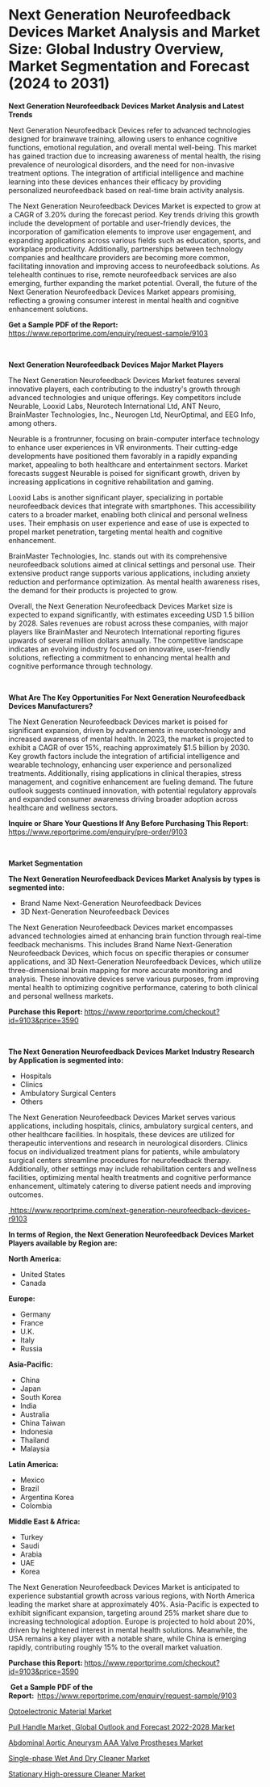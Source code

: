 <p><h1>Next Generation Neurofeedback Devices Market Analysis and Market Size: Global Industry Overview, Market Segmentation and Forecast (2024 to 2031)</h1></p><p><strong>Next Generation Neurofeedback Devices Market Analysis and Latest Trends</strong></p>
<p><p>Next Generation Neurofeedback Devices refer to advanced technologies designed for brainwave training, allowing users to enhance cognitive functions, emotional regulation, and overall mental well-being. This market has gained traction due to increasing awareness of mental health, the rising prevalence of neurological disorders, and the need for non-invasive treatment options. The integration of artificial intelligence and machine learning into these devices enhances their efficacy by providing personalized neurofeedback based on real-time brain activity analysis.</p><p>The Next Generation Neurofeedback Devices Market is expected to grow at a CAGR of 3.20% during the forecast period. Key trends driving this growth include the development of portable and user-friendly devices, the incorporation of gamification elements to improve user engagement, and expanding applications across various fields such as education, sports, and workplace productivity. Additionally, partnerships between technology companies and healthcare providers are becoming more common, facilitating innovation and improving access to neurofeedback solutions. As telehealth continues to rise, remote neurofeedback services are also emerging, further expanding the market potential. Overall, the future of the Next Generation Neurofeedback Devices Market appears promising, reflecting a growing consumer interest in mental health and cognitive enhancement solutions.</p></p>
<p><strong>Get a Sample PDF of the Report:&nbsp;</strong> <a href="https://www.reportprime.com/enquiry/request-sample/9103">https://www.reportprime.com/enquiry/request-sample/9103</a></p>
<p>&nbsp;</p>
<p><strong>Next Generation Neurofeedback Devices Major Market Players</strong></p>
<p><p>The Next Generation Neurofeedback Devices Market features several innovative players, each contributing to the industry's growth through advanced technologies and unique offerings. Key competitors include Neurable, Looxid Labs, Neurotech International Ltd, ANT Neuro, BrainMaster Technologies, Inc., Neurogen Ltd, NeurOptimal, and EEG Info, among others.</p><p>Neurable is a frontrunner, focusing on brain-computer interface technology to enhance user experiences in VR environments. Their cutting-edge developments have positioned them favorably in a rapidly expanding market, appealing to both healthcare and entertainment sectors. Market forecasts suggest Neurable is poised for significant growth, driven by increasing applications in cognitive rehabilitation and gaming.</p><p>Looxid Labs is another significant player, specializing in portable neurofeedback devices that integrate with smartphones. This accessibility caters to a broader market, enabling both clinical and personal wellness uses. Their emphasis on user experience and ease of use is expected to propel market penetration, targeting mental health and cognitive enhancement.</p><p>BrainMaster Technologies, Inc. stands out with its comprehensive neurofeedback solutions aimed at clinical settings and personal use. Their extensive product range supports various applications, including anxiety reduction and performance optimization. As mental health awareness rises, the demand for their products is projected to grow.</p><p>Overall, the Next Generation Neurofeedback Devices Market size is expected to expand significantly, with estimates exceeding USD 1.5 billion by 2028. Sales revenues are robust across these companies, with major players like BrainMaster and Neurotech International reporting figures upwards of several million dollars annually. The competitive landscape indicates an evolving industry focused on innovative, user-friendly solutions, reflecting a commitment to enhancing mental health and cognitive performance through technology.</p></p>
<p>&nbsp;</p>
<p><strong>What Are The Key Opportunities For Next Generation Neurofeedback Devices Manufacturers?</strong></p>
<p><p>The Next Generation Neurofeedback Devices market is poised for significant expansion, driven by advancements in neurotechnology and increased awareness of mental health. In 2023, the market is projected to exhibit a CAGR of over 15%, reaching approximately $1.5 billion by 2030. Key growth factors include the integration of artificial intelligence and wearable technology, enhancing user experience and personalized treatments. Additionally, rising applications in clinical therapies, stress management, and cognitive enhancement are fueling demand. The future outlook suggests continued innovation, with potential regulatory approvals and expanded consumer awareness driving broader adoption across healthcare and wellness sectors.</p></p>
<p><strong>Inquire or Share Your Questions If Any Before Purchasing This Report:</strong> <a href="https://www.reportprime.com/enquiry/pre-order/9103">https://www.reportprime.com/enquiry/pre-order/9103</a></p>
<p>&nbsp;</p>
<p><strong>Market Segmentation</strong></p>
<p><strong>The Next Generation Neurofeedback Devices Market Analysis by types is segmented into:</strong></p>
<p><ul><li>Brand Name Next-Generation Neurofeedback Devices</li><li>3D Next-Generation Neurofeedback Devices</li></ul></p>
<p><p>The Next Generation Neurofeedback Devices market encompasses advanced technologies aimed at enhancing brain function through real-time feedback mechanisms. This includes Brand Name Next-Generation Neurofeedback Devices, which focus on specific therapies or consumer applications, and 3D Next-Generation Neurofeedback Devices, which utilize three-dimensional brain mapping for more accurate monitoring and analysis. These innovative devices serve various purposes, from improving mental health to optimizing cognitive performance, catering to both clinical and personal wellness markets.</p></p>
<p><strong>Purchase this Report:&nbsp;</strong><a href="https://www.reportprime.com/checkout?id=9103&price=3590">https://www.reportprime.com/checkout?id=9103&price=3590</a></p>
<p>&nbsp;</p>
<p><strong>The Next Generation Neurofeedback Devices Market Industry Research by Application is segmented into:</strong></p>
<p><ul><li>Hospitals</li><li>Clinics</li><li>Ambulatory Surgical Centers</li><li>Others</li></ul></p>
<p><p>The Next Generation Neurofeedback Devices Market serves various applications, including hospitals, clinics, ambulatory surgical centers, and other healthcare facilities. In hospitals, these devices are utilized for therapeutic interventions and research in neurological disorders. Clinics focus on individualized treatment plans for patients, while ambulatory surgical centers streamline procedures for neurofeedback therapy. Additionally, other settings may include rehabilitation centers and wellness facilities, optimizing mental health treatments and cognitive performance enhancement, ultimately catering to diverse patient needs and improving outcomes.</p></p>
<p><a href="https://www.reportprime.com/next-generation-neurofeedback-devices-r9103">&nbsp;https://www.reportprime.com/next-generation-neurofeedback-devices-r9103</a></p>
<p><strong>In terms of Region, the Next Generation Neurofeedback Devices Market Players available by Region are:</strong></p>
<p>
    <p> <strong> North America: </strong>
        <ul>
            <li>United States</li>
            <li>Canada</li>
        </ul>
        </p> 
    <p> <strong> Europe: </strong>
        <ul>
            <li>Germany</li>
            <li>France</li>
            <li>U.K.</li>
            <li>Italy</li>
            <li>Russia</li>
        </ul>
        </p> 
    <p> <strong> Asia-Pacific: </strong>
        <ul>
            <li>China</li>
            <li>Japan</li>
            <li>South Korea</li>
            <li>India</li>
            <li>Australia</li>
            <li>China Taiwan</li>
            <li>Indonesia</li>
            <li>Thailand</li>
            <li>Malaysia</li>
        </ul>
        </p> 
    <p> <strong> Latin America: </strong>
        <ul>
            <li>Mexico</li>
            <li>Brazil</li>
            <li>Argentina Korea</li>
            <li>Colombia</li>
        </ul>
        </p> 
    <p> <strong> Middle East & Africa: </strong>
        <ul>
            <li>Turkey</li>
            <li>Saudi</li>
            <li>Arabia</li>
            <li>UAE</li>
            <li>Korea</li>
        </ul>
    </p>
    </p>
<p><p>The Next Generation Neurofeedback Devices Market is anticipated to experience substantial growth across various regions, with North America leading the market share at approximately 40%. Asia-Pacific is expected to exhibit significant expansion, targeting around 25% market share due to increasing technological adoption. Europe is projected to hold about 20%, driven by heightened interest in mental health solutions. Meanwhile, the USA remains a key player with a notable share, while China is emerging rapidly, contributing roughly 15% to the overall market valuation.</p></p>
<p><strong>Purchase this Report: </strong><a href="https://www.reportprime.com/checkout?id=9103&price=3590">https://www.reportprime.com/checkout?id=9103&price=3590</a></p>
<p>&nbsp;<strong>Get a Sample PDF of the Report:&nbsp;&nbsp;</strong><a href="https://www.reportprime.com/enquiry/request-sample/9103">https://www.reportprime.com/enquiry/request-sample/9103</a></p>
<p><strong></strong></p>
<p><p><a href="https://www.linkedin.com/pulse/optoelectronic-material-market-size-growth-trends-statistics-qosif?trackingId=lTkvJp2RTE6AZXtcAJJhnw%3D%3D">Optoelectronic Material Market</a></p><p><a href="https://medium.com/@karianerice/the-pull-handle-market-global-outlook-and-forecast-2022-2028-market-has-grown-significantly-as-a-535fa04e9aa1?postPublishedType=initial">Pull Handle Market, Global Outlook and Forecast 2022-2028 Market</a></p><p><a href="https://github.com/BesaLoshi2000/Market-Research-Report-List-1/blob/main/abdominal-aortic-aneurysm-aaa-valve-prostheses-market.md">Abdominal Aortic Aneurysm AAA Valve Prostheses Market</a></p><p><a href="https://issuu.com/reportprime-2/docs/single-phase-wet-and-dry-cleaner-ma_097bfc1768710c">Single-phase Wet And Dry Cleaner Market</a></p><p><a href="https://issuu.com/reportprime-2/docs/stationary-high-pressure-cleaner-ma_5e371d04e26e8f">Stationary High-pressure Cleaner Market</a></p></p>